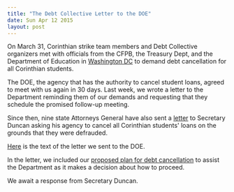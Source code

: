 ```yaml
---
title: "The Debt Collective Letter to the DOE"
date: Sun Apr 12 2015
layout: post
---
```


On March 31, Corinthian strike team members and Debt Collective organizers met with officials from the CFPB, the Treasury Dept, and the Department of Education in [Washington DC](http://blog.debtcollective.org/corinthian-100-demanding-debt-cancellation-in-washington-dc/) to demand debt cancellation for all Corinthian students. 


The DOE, the agency that has the authority to cancel student loans, agreed to meet with us again in 30 days. Last week, we wrote a letter to the Department reminding them of our demands and requesting that they schedule the promised follow-up meeting. 

Since then, nine state Attorneys General have also sent a [letter](http://www.mass.gov/ago/docs/press/2015/multi-state-letter-to-sec-duncan.pdf) to Secretary Duncan asking his agency to cancel all Corinthian students' loans on the grounds that they were defrauded. 

[Here](http://docs.google.com/document/d/1CmnlqH2npsMqklNGh5po8jYwF_5-AaHYFCbat6AWyDM/edit) is the text of the letter we sent to the DOE. 


In the letter, we included our [proposed plan for debt cancellation](http://docs.google.com/document/d/1cYDbJo4rfbm2h2qt0UCwop6rPOHdEpA-XItzPtCzknw/edit?pli=) to assist the Department as it makes a decision about how to proceed. 

We await a response from Secretary Duncan. 






